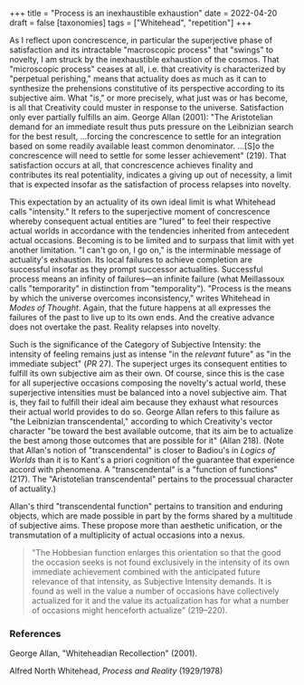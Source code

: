 +++
title = "Process is an inexhaustible exhaustion"
date = 2022-04-20
draft = false
[taxonomies]
tags = ["Whitehead", "repetition"]
+++

As I reflect upon concrescence, in particular the superjective phase of satisfaction and its intractable "macroscopic process" that "swings" to novelty, I am struck by the inexhaustible exhaustion of the cosmos.
That "microscopic process" ceases at all, i.e. that creativity is characterized by "perpetual perishing," means that actuality does as much as it can to synthesize the prehensions constitutive of its perspective according to its subjective aim.
What "is," or more precisely, what just was or has become, is all that Creativity could muster in response to the universe.
Satisfaction only ever partially fulfills an aim.
George Allan (2001): "The Aristotelian demand for an immediate result thus puts pressure on the Leibnizian search for the best result, ...forcing the concrescence to settle for an integration based on some readily available least common denominator. ...[S]o the concrescence will need to settle for some lesser achievement" (219).
That satisfaction occurs at all, that concrescence achieves finality and contributes its real potentiality, indicates a giving up out of necessity, a limit that is expected insofar as the satisfaction of process relapses into novelty.

This expectation by an actuality of its own ideal limit is what Whitehead calls "intensity."
It refers to the superjective moment of concrescence whereby consequent actual entities are "lured" to feel their respective actual worlds in accordance with the tendencies inherited from antecedent actual occasions.
Becoming is to be limited and to surpass that limit with yet another limitation.
"I can't go on, I go on," is the interminable message of actuality's exhaustion.
Its local failures to achieve completion are successful insofar as they prompt successor actualities.
Successful process means an infinity of failures—an infinite failure (what Meillassoux calls "temporarity" in distinction from "temporality").
"Process is the means by which the universe overcomes inconsistency," writes Whitehead in _Modes of Thought_.
Again, that the future happens at all expresses the failures of the past to live up to its own ends.
And the creative advance does not overtake the past.
Reality relapses into novelty.

Such is the significance of the Category of Subjective Intensity: the intensity of feeling remains just as intense "in the _relevant_ future" as "in the immediate subject" (_PR_ 27).
The superject urges its consequent entities to fulfill its own subjective aim as their own.
Of course, since this is the case for all superjective occasions composing the novelty's actual world, these superjective intensities must be balanced into a novel subjective aim.
That is, they fail to fulfill their ideal aim because they exhaust what resources their actual world provides to do so.
George Allan refers to this failure as "the Leibnizian transcendental," according to which Creativity's vector character "be toward the best available outcome, that its aim be to actualize the best among those outcomes that are possible for it" (Allan 218).
(Note that Allan's notion of "transcendental" is closer to Badiou's in _Logics of Worlds_ than it is to Kant's a priori cognition of the guarantee that experience accord with phenomena. A "transcendental" is a "function of functions" (217). The "Aristotelian transcendental" pertains to the processual character of actuality.)

Allan's third "transcendental function" pertains to transition and enduring objects, which are made possible in part by the forms shared by a multitude of subjective aims.
These propose more than aesthetic unification, or the transmutation of a multiplicity of actual occasions into a nexus.

> "The Hobbesian function enlarges this orientation so that the good the occasion seeks is not found exclusively in the intensity of its own immediate achievement combined with the anticipated future relevance of that intensity, as Subjective Intensity demands. It is found as well in the value a number of occasions have collectively actualized for it and the value its actualization has for what a number of occasions might henceforth actualize" (219–220).

### References

George Allan, "Whiteheadian Recollection" (2001).

Alfred North Whitehead, _Process and Reality_ (1929/1978)

